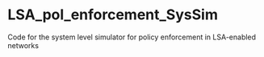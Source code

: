 # LSA_pol_enforcement_SysSim
Code for the system level simulator for policy enforcement in LSA-enabled networks
